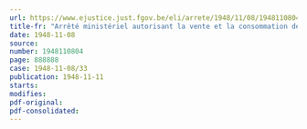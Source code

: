 ```yaml
---
url: https://www.ejustice.just.fgov.be/eli/arrete/1948/11/08/1948110804/justel
title-fr: "Arrêté ministériel autorisant la vente et la consommation de viande les vendredi 12 novembre et mardi 16 novembre 1948"
date: 1948-11-08
source:
number: 1948110804
page: 888888
case: 1948-11-08/33
publication: 1948-11-11
starts:
modifies:
pdf-original:
pdf-consolidated:
---
```


